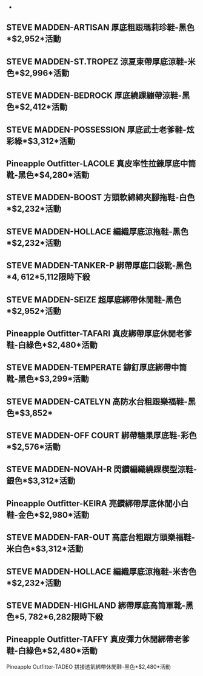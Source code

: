 -                 

STEVE MADDEN-ARTISAN 厚底粗跟瑪莉珍鞋-黑色*$2,952*活動              
-                 

STEVE MADDEN-ST.TROPEZ 涼夏束帶厚底涼鞋-米色*$2,996*活動              
-                 

STEVE MADDEN-BEDROCK 厚底繞踝繃帶涼鞋-黑色*$2,412*活動              
-                 

STEVE MADDEN-POSSESSION 厚底武士老爹鞋-炫彩綠*$3,312*活動              
-                 

Pineapple Outfitter-LACOLE 真皮率性拉鍊厚底中筒靴-黑色*$4,280*活動              
-                 

STEVE MADDEN-BOOST 方頭軟綿綿夾腳拖鞋-白色*$2,232*活動              
-                 

STEVE MADDEN-HOLLACE 編織厚底涼拖鞋-黑色*$2,232*活動              
-                 

STEVE MADDEN-TANKER-P 綁帶厚底口袋靴-黑色*$4,612*$5,112限時下殺              
-                 

STEVE MADDEN-SEIZE 超厚底綁帶休閒鞋-黑色*$2,952*活動              
-                 

Pineapple Outfitter-TAFARI 真皮綁帶厚底休閒老爹鞋-白綠色*$2,480*活動              
-                 

STEVE MADDEN-TEMPERATE 鉚釘厚底綁帶中筒靴-黑色*$3,299*活動              
-                 

STEVE MADDEN-CATELYN 高防水台粗跟樂福鞋-黑色*$3,852*              
-                 

STEVE MADDEN-OFF COURT 綁帶糖果厚底鞋-彩色*$2,576*活動              
-                 

STEVE MADDEN-NOVAH-R 閃鑽編織繞踝楔型涼鞋-銀色*$3,312*活動              
-                 

Pineapple Outfitter-KEIRA 亮鑽綁帶厚底休閒小白鞋-金色*$2,980*活動              
-                 

STEVE MADDEN-FAR-OUT 高底台粗跟方頭樂福鞋-米白色*$3,312*活動              
-                 

STEVE MADDEN-HOLLACE 編織厚底涼拖鞋-米杏色*$2,232*活動              
-                 

STEVE MADDEN-HIGHLAND 綁帶厚底高筒軍靴-黑色*$5,782*$6,282限時下殺              
-                 

Pineapple Outfitter-TAFFY 真皮彈力休閒綁帶老爹鞋-白綠色*$2,480*活動              
-                 

Pineapple Outfitter-TADEO 拼接透氣綁帶休閒鞋-黑色*$2,480*活動              



